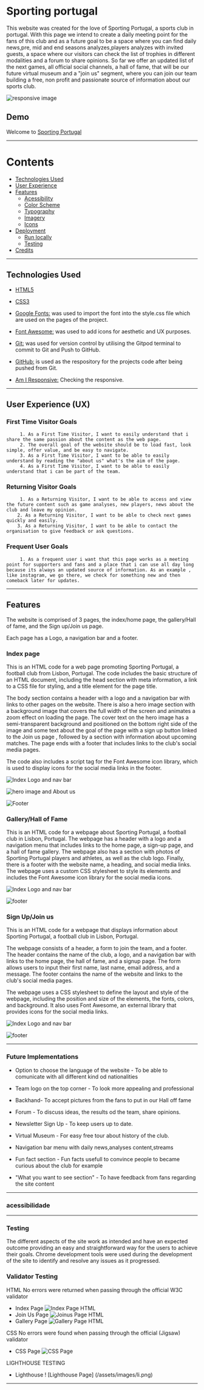 # Sporting portugal

This website was created for the love of Sporting Portugal, a sports club in portugal. With this page we intend to create a daily meeting point for the fans of this club and as a future goal to be a space where you can find daily news,pre, mid and end seasons analyzes,players analyzes with invited guests, a space where our visitors can check the list of trophies in different modalities and a forum to share opinions. So far we offer an updated list of the next games, all official social channels, a hall of fame, that will be our future virtual museum and a "join us" segment, where you can join our team building a free, non profit and passionate source of information about our sports club. 

![responsive image](/assets/images/responsive.png)


## Demo

Welcome to [Sporting Portugal](https://cvilares.github.io/Sporting-Portugal/)

- - -

# Contents
* [Technologies Used](#technologies-used)
* [User Experience](#user-experience-ux)
* [Features](#features)
  * [Acessibility](#accessibility)
  * [Color Scheme](#color-scheme)
  * [Typography](#typography)
  * [Imagery](#imagery)
  * [Icons](#icons)
* [Deployment](#deployment)
  * [Run locally](#run-locally)
  * [Testing](#testing)
* [Credits](#credits)

- - - 
##  Technologies Used



-   [HTML5](https://en.wikipedia.org/wiki/HTML5)
-   [CSS3](https://en.wikipedia.org/wiki/Cascading_Style_Sheets)



-   [Google Fonts:](https://fonts.google.com/) was used to import the font into the style.css file which are used on the pages of the project.
-   [Font Awesome:](https://fontawesome.com/) was used to add icons for aesthetic and UX purposes.
-   [Git:](https://git-scm.com/) was used for version control by utilising the Gitpod terminal to commit to Git and Push to GitHub.
-   [GitHub:](https://github.com/) is used as the respository for the projects code after being pushed from Git.
- [Am I Responsive:](http://ami.responsivedesign.is) Checking the responsive.

- - - 
 ## User Experience (UX)

### First Time Visitor Goals

         1. As a First Time Visitor, I want to easily understand that i share the same passion about the content as the web page.
         2. The overall goal of the website should be to load fast, look simple, offer value, and be easy to navigate.
         3. As a First Time Visitor, I want to be able to easily understand by reading the "about us" what's the aim of the page.
         4. As a First Time Visitor, I want to be able to easily understand that i can be part of the team.

 ### Returning Visitor Goals

         1. As a Returning Visitor, I want to be able to access and view the future content such as game analyses, new players, news about the club and leave my opinion.
        2. As a Returning Visitor, I want to be able to check next games quickly and easily.
        3. As a Returning Visitor, I want to be able to contact the organisation to give feedback or ask questions.

### Frequent User Goals
         1. As a frequent user i want that this page works as a meeting point for supporters and fans and a place that i can use all day long because its always an updated source of information. As an example , like instagram, we go there, we check for something new and then comeback later for updates.

- - - 


## Features

The website is comprised of 3 pages, the index/home page, the gallery/Hall of fame, and the Sign up/Join us page.

Each page has a Logo, a navigation bar and a footer.


### **Index page**

This is an HTML code for a web page promoting Sporting Portugal, a football club from Lisbon, Portugal. The code includes the basic structure of an HTML document, including the head section with meta information, a link to a CSS file for styling, and a title element for the page title.

The body section contains a header with a logo and a navigation bar with links to other pages on the website. There is also a hero image section with a background image that covers the full width of the screen and animates a zoom effect on loading the page. The cover text on the hero image has a semi-transparent background and positioned on the bottom right side of the image and some text about the goal of the page with a sign up button linked to the Join us page , followed by a section with information about upcoming matches. The page ends with a footer that includes links to the club's social media pages.

The code also includes a script tag for the Font Awesome icon library, which is used to display icons for the social media links in the footer.

![Index Logo and nav bar](/assets/images/navigationbar.png)



![hero image and About us](/assets/images/indexhero.png)






![Footer](/assets/images/indexfooter.png)


### **Gallery/Hall of Fame**

This is an HTML code for a webpage about Sporting Portugal, a football club in Lisbon, Portugal. The webpage has a header with a logo and a navigation menu that includes links to the home page, a sign-up page, and a hall of fame gallery. The webpage also has a section with photos of Sporting Portugal players and athletes, as well as the club logo. Finally, there is a footer with the website name, a heading, and social media links. The webpage uses a custom CSS stylesheet to style its elements and includes the Font Awesome icon library for the social media icons.

![Index Logo and nav bar](/assets/images/gallery.png)



![footer](/assets/images/footer.png)

### **Sign Up/Join us**

This is an HTML code for a webpage that displays information about Sporting Portugal, a football club in Lisbon, Portugal.

The webpage consists of a header, a form to join the team, and a footer. The header contains the name of the club, a logo, and a navigation bar with links to the home page, the hall of fame, and a signup page. The form allows users to input their first name, last name, email address, and a message. The footer contains the name of the website and links to the club's social media pages.

The webpage uses a CSS stylesheet to define the layout and style of the webpage, including the position and size of the elements, the fonts, colors, and background. It also uses Font Awesome, an external library that provides icons for the social media links.


![Index Logo and nav bar](/assets/images/halloffame.png)



![footer](/assets/images/footer.png)

- - -

### Future Implementations



- Option to choose the language of the website - 
To be able to comunicate with all different kind od nationalities

- Team logo on the top corner - 
To look more appealing and professional

- Backhand- 
To accept pictures from the fans to put in our Hall off fame

- Forum - 
To discuss ideas, the results od the team, share opinions.

- Newsletter Sign Up - 
To keep users up to date.

- Virtual Museum - 
For easy free tour about history of the club.

- Navigation bar menu with daily news,analyses content,streams

- Fun fact section -
Fun facts usefull to convince people to became curious about the club for example

- "What you want to see section" -
To have feedback from fans regarding the site content


- - -

### acessibilidade

- - -

### Testing
The different aspects of the site work as intended and have an expected outcome providing an easy and straightforward way for the users to achieve their goals.
Chrome development tools were used during the development of the site to identify and resolve any issues as it progressed.

### Validator Testing
HTML
No errors were returned when passing through the official W3C validator

  * Index Page
![Index Page HTML](/assets/images/indexcheck.png)
  * Join Us Page
![Joinus Page HTML](/assets/images/signupcheck.png)
  * Gallery Page
![Gallery Page HTML](/assets/images/gallerychecker.png)

CSS
No errors were found when passing through the official (Jigsaw) validator

  * CSS Page
![CSS Page](/assets/images/gallerychecker.png)

LIGHTHOUSE TESTING

  * Lighthouse 
! [Lighthouse Page] (/assets/images/li.png)




- - -
